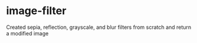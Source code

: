 # image-filter
 Created sepia, reflection, grayscale, and blur filters from scratch and return a modified image

